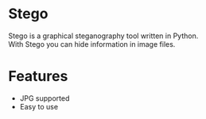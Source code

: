 # Stego
Stego is a graphical steganography tool written in Python.  
With Stego you can hide information in image files.
# Features
- JPG supported  
- Easy to use
